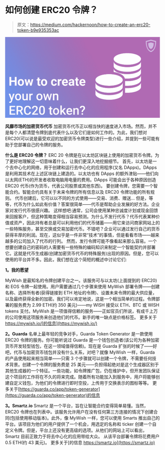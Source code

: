 # 如何创建 ERC20 令牌？

> 原文：<https://medium.com/hackernoon/how-to-create-an-erc20-token-b9e935353ac>

![](img/9c6ea4ce6e732d2d96d5ccc9571d330d.png)

**风靡市场的加密货币代币**
加密货币代币正以相当快的速度进入市场。然而，并不是每个人都清楚令牌到底代表什么以及它们是如何工作的。为此，我们想对 ERC20(可以说是最受欢迎的加密货币令牌类型)进行一些介绍，并提到一些可能有助于您部署自己的令牌的服务。

**什么是 ERC20 令牌？**
ERC 20 令牌是在以太坊区块链上使用的加密货币令牌。为了更好地理解这一切意味着什么，让我们更深入地挖掘细节。
首先，以太坊是一个去中心化的网络，用于创建和运行去中心化的应用程序(又名 DApps)。DApps 是利用其技术在上述区块链上建造的。以太坊也有 DApps 的额外津贴——他们向以太网(ETH)的开发者收取电脑用电量的费用。DApps 可能会出于各种原因创造 ERC20 代币(作为货币，代表公司股票或其他东西)。
要创建令牌，您需要一个智能合约。智能合约具有关于未来令牌的所有信息以及 ERC20 令牌功能的所有规则。
代币创建后，它可以以不同的方式使用——交易、消费、赠送…
但是，等等，代币为什么如此有价值？答案很简单——代币是帮助企业发展的好方法。企业家对发行代币很感兴趣。
这样想吧:通常，公司会使用某种忠诚度计划或现金回馈来回报客户，但这种策略变得相当容易预测。为什么不发行代币？代币代表某种价值或资产，因此持有者总是可以利用他们的代币储蓄——用它来访问商家网站上的一些特殊服务，甚至交换或交易加密代币。不错吧？企业可以通过发行自己的货币获得丰厚的利润。现在，这似乎是一件非常“技术”的事情，但是看看市场——越来越多的公司加入了代币的行列。
然而，发行令牌可能不像看起来那么容易。一个想要创建自己的密码的人需要有一些特殊的编码知识来制定一个智能契约并部署它。这就是代币生成器(创建加密货币代币的特殊服务)出现的原因。但是，您可以使用的平台并不多。因此，我们想在这个简短的概述中讨论它们:

**1。我的愿望**

MyWish 是最知名的令牌创建平台之一。该服务可与以太坊(上面提到的 ERC20)和 EOS 令牌一起使用。用户需要通过几个步骤来使用 MyWish 部署令牌——创建名称、选择所有者(获得链接到 ETH 地址的令牌)、设置未来令牌的最大供应量，以及最终获得全新的加密。我们可以肯定地说，这是一个相当简单的过程。令牌部署的服务费为 2.99 ETH(约 350 美元)——my WISH 接受以 ETH、BTC 或 WISH tokens 支付。MyWish 是一项值得信赖的服务——正如官员们所说，有成千上万的公司使用这项服务来创造他们的代币。新手的唯一缺点是价格标签。
更多关于 https://mywish.io/[的信息](https://mywish.io/)

**2。Guarda**
名单上最年轻的竞争对手，Guarda Token Generator 是一款使用 ERC20 令牌的服务。你可能听说过 Guarda 是一个钱包创造者(该公司为各种加密货币开发轻型钱包，在这一领域值得信赖)。现在是 Guarda 扩张的时候了——好吧，代币与加密货币钱包并没有什么关系，对吧？就像 MyWish 一样，Guarda 的产品使用起来相当简单——只需 3 个步骤就可以创建一个令牌，不需要任何技术背景。创建一个令牌的服务费是 25 美元——负担得起绝对是这个生成器区别于其他生成器的一个特征。一些功能，如令牌推广包，仍在维护中，但开发团队保证这个项目的工作将在不久的将来完成。随着所有功能加入到服务中，用户将能够创建自定义钱包，为他们的令牌进行即时空投，上传用于交换表示的图标等等。
更多关于[https://guarda.co/app/token-generator](https://guarda.co/app/token-generator)的信息

**3。Smartz.io**
Smartz 是一个平台，旨在让智能合约变得简单易懂。当然，ERC20 令牌也在列表中。该服务允许用户在没有任何第三方连接的情况下创建合同(包括使用移动版本)。此外，像 MyWish 一样，您可以使用 Smarts 推出自己的平台。该项目为他们的用户提供了一个机会，用选定的名称和 ticker 创建一个自定义令牌。但是，平台上还没有更高级的选项。从他们的网站上可以看出，Smartz 目前正致力于将去中心化的应用带给大众。
从该平台部署令牌将花费用户 0.5 ETH(约 43 美元)。
更多关于[的信息 https://smartz.io](https://smartz.io)